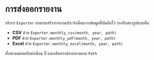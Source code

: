# การส่งออกรายงาน

บริการ `Exporter` สามารถสร้างรายงานประจำเดือนจากข้อมูลที่บันทึกไว้
รองรับสองรูปแบบคือ

* **CSV** ด้วย `Exporter.monthly_csv(month, year, path)`
* **PDF** ด้วย `Exporter.monthly_pdf(month, year, path)`
* **Excel** ด้วย `Exporter.monthly_excel(month, year, path)`

ทั้งสองเมทอดรับค่าเดือน ปี และเส้นทางปลายทางแบบ `Path`

